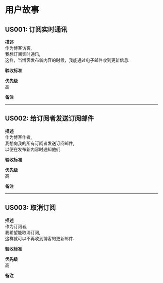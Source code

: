 # 用户故事

## US001: 订阅实时通讯

**描述**    
作为博客访客,  
我想订阅实时通讯,  
这样，当博客发布新内容的时候，我能通过电子邮件收到更新信息.

**验收标准**

**优先级**  
高

**备注**

---

## US002: 给订阅者发送订阅邮件

**描述**  
作为博客作者,   
我想向我的所有订阅者发送订阅邮件,  
以便在发布新内容时通知他们. 

**验收标准**

**优先级**  
高

**备注**

---
## US003: 取消订阅  

**描述**  
作为订阅者,  
我希望能取消订阅,  
这样就可以不再收到博客的更新邮件.  

**验收标准**

**优先级**  
高

**备注**  




